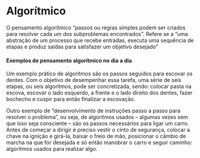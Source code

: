 # Algorítmico 

O pensamento algorítmico “passos ou regras simples podem ser criados para resolver cada um dos subproblemas encontrados”. Refere se a “uma abstração de um processo que recebe entradas,  executa  uma  sequência  de  etapas  e  produz saídas para satisfazer um objetivo desejado” 



#### Exemplos de pensamento algorítmico no dia a dia

Um exemplo prático de algoritmos são os passos seguidos para escovar os dentes. Com o objetivo de desempenhar essa tarefa, uma série de seis etapas, ou seis algoritmos, pode ser concretizada, sendo: colocar pasta na escova, escovar o lado esquerdo, a frente e o lado direito dos dentes, fazer bochecho e cuspir para então finalizar a escovação.

Outro exemplo de “desenvolvimento de instruções passo a passo para resolver o problema”, ou seja, de algoritmos usados – algumas vezes sem que isso seja consciente – são os passos necessários para ligar um carro. Antes de começar a dirigir é preciso vestir o cinto de segurança, colocar a chave na ignição e girá-la, baixar o freio de mão, posicionar o câmbio de marcha na que for desejada e só então manobrar o carro e seguir caminho: algoritmos usados para realizar algo.
